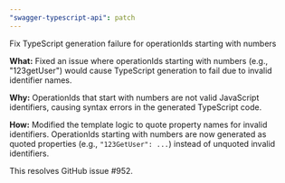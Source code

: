```yaml
---
"swagger-typescript-api": patch
---
```


Fix TypeScript generation failure for operationIds starting with numbers

**What:** Fixed an issue where operationIds starting with numbers (e.g., "123getUser") would cause TypeScript generation to fail due to invalid identifier names.

**Why:** OperationIds that start with numbers are not valid JavaScript identifiers, causing syntax errors in the generated TypeScript code.

**How:** Modified the template logic to quote property names for invalid identifiers. OperationIds starting with numbers are now generated as quoted properties (e.g., `"123GetUser": ...`) instead of unquoted invalid identifiers.

This resolves GitHub issue #952.
